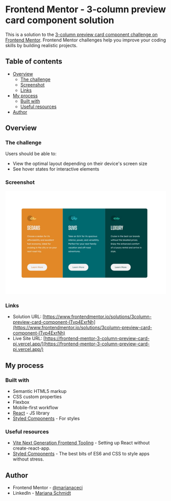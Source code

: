 # Frontend Mentor - 3-column preview card component solution

This is a solution to the [3-column preview card component challenge on Frontend Mentor](https://www.frontendmentor.io/challenges/3column-preview-card-component-pH92eAR2-). Frontend Mentor challenges help you improve your coding skills by building realistic projects. 

## Table of contents

- [Overview](#overview)
  - [The challenge](#the-challenge)
  - [Screenshot](#screenshot)
  - [Links](#links)
- [My process](#my-process)
  - [Built with](#built-with)
  - [Useful resources](#useful-resources)
- [Author](#author)

## Overview

### The challenge

Users should be able to:

- View the optimal layout depending on their device's screen size
- See hover states for interactive elements

### Screenshot

![](./screenshot.jpg)

### Links

- Solution URL: [https://www.frontendmentor.io/solutions/3column-preview-card-component-lTvp4ExrNh](https://www.frontendmentor.io/solutions/3column-preview-card-component-lTvp4ExrNh)
- Live Site URL: [https://frontend-mentor-3-column-preview-card-pi.vercel.app/](https://frontend-mentor-3-column-preview-card-pi.vercel.app/)

## My process

### Built with

- Semantic HTML5 markup
- CSS custom properties
- Flexbox
- Mobile-first workflow
- [React](https://reactjs.org/) - JS library
- [Styled Components](https://styled-components.com/) - For styles

### Useful resources

- [Vite Next Generation Frontend Tooling](https://vitejs.dev/) - Setting up React without create-react-app.
- [Styled Components](https://styled-components.com/) - The best bits of ES6 and CSS to style apps without stress.

## Author

- Frontend Mentor - [@marianaceci](https://www.frontendmentor.io/profile/marianaceci)
- LinkedIn - [Mariana Schmidt](https://www.linkedin.com/in/marianaceciliaschmidt)


